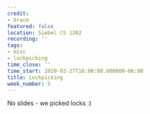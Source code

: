 ```yaml
---
credit:
- Grace
featured: false
location: Siebel CS 1302
recording: ''
tags:
- misc
- lockpicking
time_close: ''
time_start: 2020-02-27T18:00:00.000000-06:00
title: Lockpicking
week_number: 5
---
```

No slides - we picked locks :)